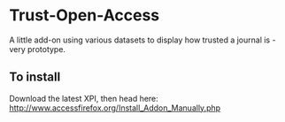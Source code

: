 # Trust-Open-Access
A little add-on using various datasets to display how trusted a journal is - very prototype.

## To install

Download the latest XPI, then head here: http://www.accessfirefox.org/Install_Addon_Manually.php 
